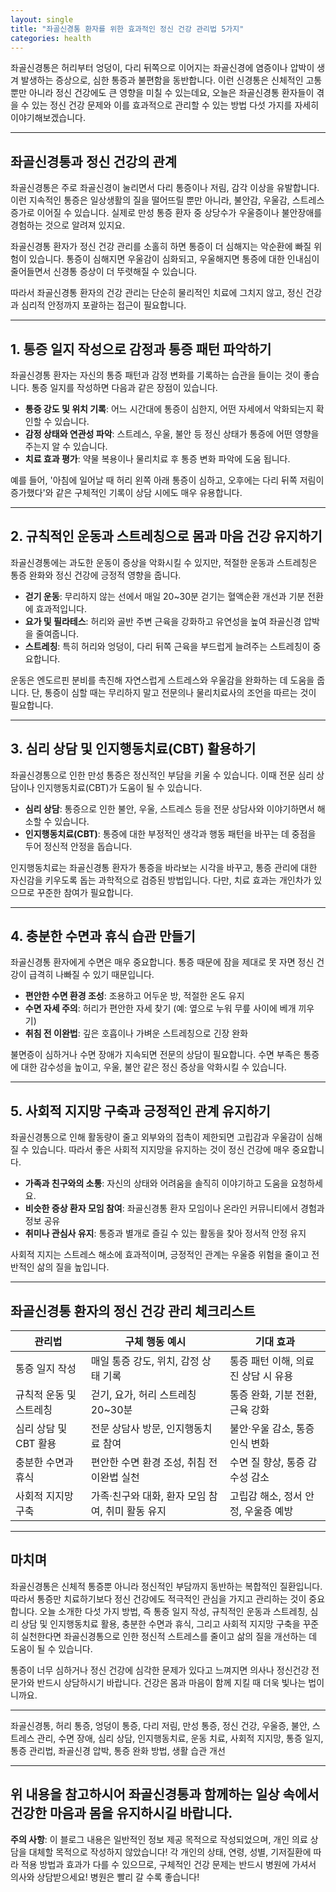 ```yaml
---
layout: single
title: "좌골신경통 환자를 위한 효과적인 정신 건강 관리법 5가지"
categories: health
---
```

좌골신경통은 허리부터 엉덩이, 다리 뒤쪽으로 이어지는 좌골신경에 염증이나 압박이 생겨 발생하는 증상으로, 심한 통증과 불편함을 동반합니다. 이런 신경통은 신체적인 고통뿐만 아니라 정신 건강에도 큰 영향을 미칠 수 있는데요, 오늘은 좌골신경통 환자들이 겪을 수 있는 정신 건강 문제와 이를 효과적으로 관리할 수 있는 방법 다섯 가지를 자세히 이야기해보겠습니다.

---

## 좌골신경통과 정신 건강의 관계

좌골신경통은 주로 좌골신경이 눌리면서 다리 통증이나 저림, 감각 이상을 유발합니다. 이런 지속적인 통증은 일상생활의 질을 떨어뜨릴 뿐만 아니라, 불안감, 우울감, 스트레스 증가로 이어질 수 있습니다. 실제로 만성 통증 환자 중 상당수가 우울증이나 불안장애를 경험하는 것으로 알려져 있지요.

좌골신경통 환자가 정신 건강 관리를 소홀히 하면 통증이 더 심해지는 악순환에 빠질 위험이 있습니다. 통증이 심해지면 우울감이 심화되고, 우울해지면 통증에 대한 인내심이 줄어들면서 신경통 증상이 더 뚜렷해질 수 있습니다.

따라서 좌골신경통 환자의 건강 관리는 단순히 물리적인 치료에 그치지 않고, 정신 건강과 심리적 안정까지 포괄하는 접근이 필요합니다.

---

## 1. 통증 일지 작성으로 감정과 통증 패턴 파악하기

좌골신경통 환자는 자신의 통증 패턴과 감정 변화를 기록하는 습관을 들이는 것이 좋습니다. 통증 일지를 작성하면 다음과 같은 장점이 있습니다.

- **통증 강도 및 위치 기록**: 어느 시간대에 통증이 심한지, 어떤 자세에서 악화되는지 확인할 수 있습니다.
- **감정 상태와 연관성 파악**: 스트레스, 우울, 불안 등 정신 상태가 통증에 어떤 영향을 주는지 알 수 있습니다.
- **치료 효과 평가**: 약물 복용이나 물리치료 후 통증 변화 파악에 도움 됩니다.

예를 들어, '아침에 일어날 때 허리 왼쪽 아래 통증이 심하고, 오후에는 다리 뒤쪽 저림이 증가했다'와 같은 구체적인 기록이 상담 시에도 매우 유용합니다.

---

## 2. 규칙적인 운동과 스트레칭으로 몸과 마음 건강 유지하기

좌골신경통에는 과도한 운동이 증상을 악화시킬 수 있지만, 적절한 운동과 스트레칭은 통증 완화와 정신 건강에 긍정적 영향을 줍니다.

- **걷기 운동**: 무리하지 않는 선에서 매일 20~30분 걷기는 혈액순환 개선과 기분 전환에 효과적입니다.
- **요가 및 필라테스**: 허리와 골반 주변 근육을 강화하고 유연성을 높여 좌골신경 압박을 줄여줍니다.
- **스트레칭**: 특히 허리와 엉덩이, 다리 뒤쪽 근육을 부드럽게 늘려주는 스트레칭이 중요합니다.

운동은 엔도르핀 분비를 촉진해 자연스럽게 스트레스와 우울감을 완화하는 데 도움을 줍니다. 단, 통증이 심할 때는 무리하지 말고 전문의나 물리치료사의 조언을 따르는 것이 필요합니다.

---

## 3. 심리 상담 및 인지행동치료(CBT) 활용하기

좌골신경통으로 인한 만성 통증은 정신적인 부담을 키울 수 있습니다. 이때 전문 심리 상담이나 인지행동치료(CBT)가 도움이 될 수 있습니다.

- **심리 상담**: 통증으로 인한 불안, 우울, 스트레스 등을 전문 상담사와 이야기하면서 해소할 수 있습니다.
- **인지행동치료(CBT)**: 통증에 대한 부정적인 생각과 행동 패턴을 바꾸는 데 중점을 두어 정신적 안정을 돕습니다.

인지행동치료는 좌골신경통 환자가 통증을 바라보는 시각을 바꾸고, 통증 관리에 대한 자신감을 키우도록 돕는 과학적으로 검증된 방법입니다. 다만, 치료 효과는 개인차가 있으므로 꾸준한 참여가 필요합니다.

---

## 4. 충분한 수면과 휴식 습관 만들기

좌골신경통 환자에게 수면은 매우 중요합니다. 통증 때문에 잠을 제대로 못 자면 정신 건강이 급격히 나빠질 수 있기 때문입니다.

- **편안한 수면 환경 조성**: 조용하고 어두운 방, 적절한 온도 유지
- **수면 자세 주의**: 허리가 편안한 자세 찾기 (예: 옆으로 누워 무릎 사이에 베개 끼우기)
- **취침 전 이완법**: 깊은 호흡이나 가벼운 스트레칭으로 긴장 완화

불면증이 심하거나 수면 장애가 지속되면 전문의 상담이 필요합니다. 수면 부족은 통증에 대한 감수성을 높이고, 우울, 불안 같은 정신 증상을 악화시킬 수 있습니다.

---

## 5. 사회적 지지망 구축과 긍정적인 관계 유지하기

좌골신경통으로 인해 활동량이 줄고 외부와의 접촉이 제한되면 고립감과 우울감이 심해질 수 있습니다. 따라서 좋은 사회적 지지망을 유지하는 것이 정신 건강에 매우 중요합니다.

- **가족과 친구와의 소통**: 자신의 상태와 어려움을 솔직히 이야기하고 도움을 요청하세요.
- **비슷한 증상 환자 모임 참여**: 좌골신경통 환자 모임이나 온라인 커뮤니티에서 경험과 정보 공유
- **취미나 관심사 유지**: 통증과 별개로 즐길 수 있는 활동을 찾아 정서적 안정 유지

사회적 지지는 스트레스 해소에 효과적이며, 긍정적인 관계는 우울증 위험을 줄이고 전반적인 삶의 질을 높입니다.

---

## 좌골신경통 환자의 정신 건강 관리 체크리스트

| 관리법              | 구체 행동 예시                             | 기대 효과                             |
|-------------------|--------------------------------------|-----------------------------------|
| 통증 일지 작성         | 매일 통증 강도, 위치, 감정 상태 기록               | 통증 패턴 이해, 의료진 상담 시 유용            |
| 규칙적 운동 및 스트레칭   | 걷기, 요가, 허리 스트레칭 20~30분                 | 통증 완화, 기분 전환, 근육 강화                |
| 심리 상담 및 CBT 활용    | 전문 상담사 방문, 인지행동치료 참여                  | 불안·우울 감소, 통증 인식 변화                  |
| 충분한 수면과 휴식       | 편안한 수면 환경 조성, 취침 전 이완법 실천             | 수면 질 향상, 통증 감수성 감소                   |
| 사회적 지지망 구축       | 가족·친구와 대화, 환자 모임 참여, 취미 활동 유지          | 고립감 해소, 정서 안 정, 우울증 예방             |

---

## 마치며

좌골신경통은 신체적 통증뿐 아니라 정신적인 부담까지 동반하는 복합적인 질환입니다. 따라서 통증만 치료하기보다 정신 건강에도 적극적인 관심을 가지고 관리하는 것이 중요합니다. 오늘 소개한 다섯 가지 방법, 즉 통증 일지 작성, 규칙적인 운동과 스트레칭, 심리 상담 및 인지행동치료 활용, 충분한 수면과 휴식, 그리고 사회적 지지망 구축을 꾸준히 실천한다면 좌골신경통으로 인한 정신적 스트레스를 줄이고 삶의 질을 개선하는 데 도움이 될 수 있습니다.

통증이 너무 심하거나 정신 건강에 심각한 문제가 있다고 느껴지면 의사나 정신건강 전문가와 반드시 상담하시기 바랍니다. 건강은 몸과 마음이 함께 지킬 때 더욱 빛나는 법이니까요.

---

좌골신경통, 허리 통증, 엉덩이 통증, 다리 저림, 만성 통증, 정신 건강, 우울증, 불안, 스트레스 관리, 수면 장애, 심리 상담, 인지행동치료, 운동 치료, 사회적 지지망, 통증 일지, 통증 관리법, 좌골신경 압박, 통증 완화 방법, 생활 습관 개선

---

위 내용을 참고하시어 좌골신경통과 함께하는 일상 속에서 건강한 마음과 몸을 유지하시길 바랍니다.
---

**주의 사항**: 이 블로그 내용은 일반적인 정보 제공 목적으로 작성되었으며, 개인 의료 상담을 대체할 목적으로 작성하지 않았습니다! 각 개인의 상태, 연령, 성별, 기저질환에 따라 적용 방법과 효과가 다를 수 있으므로, 구체적인 건강 문제는 반드시 병원에 가셔서 의사와 상담받으세요! 병원은 빨리 갈 수록 좋습니다!

